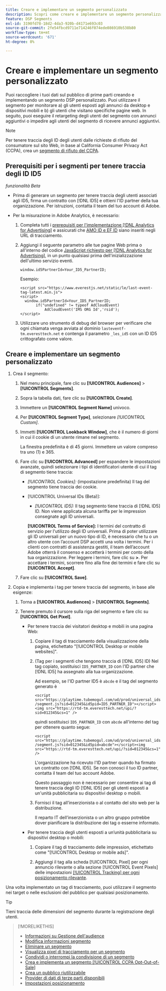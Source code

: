 ```yaml
---
title: Creare e implementare un segmento personalizzato
description: Scopri come creare e implementare un segmento personalizzato per tenere traccia degli utenti esposti agli annunci o degli utenti che visitano le tue pagine web.
feature: DSP Segments
exl-id: 3190fd78-18d2-4da3-920b-d4171e693c03
source-git-commit: 2fe54fbcd9711e714246f074ede086910b538b80
workflow-type: tm+mt
source-wordcount: '671'
ht-degree: 0%

---
```


# Creare e implementare un segmento personalizzato

Puoi raccogliere i tuoi dati sul pubblico di prime parti creando e implementando un segmento DSP personalizzato. Puoi utilizzare il segmento per monitorare a) gli utenti esposti agli annunci da desktop e dispositivi mobili e b) gli utenti che visitano specifiche pagine web. In seguito, puoi eseguire il retargeting degli utenti del segmento con annunci aggiuntivi o impedire agli utenti del segmento di ricevere annunci aggiuntivi.

>[!NOTE]
>
>Per tenere traccia degli ID degli utenti dalle richieste di rifiuto del consumatore sul sito Web, in base al California Consumer Privacy Act (CCPA), crea un [segmento di rifiuto del CCPA](ccpa-opt-out-segment-create.md).

## Prerequisiti per i segmenti per tenere traccia degli ID ID5

*funzionalità Beta*

* Prima di generare un segmento per tenere traccia degli utenti associati agli ID5, firma un contratto con [!DNL ID5] e ottieni l&#39;ID partner della tua organizzazione. Per istruzioni, contatta il team del tuo account di Adobe.

* Per la misurazione in Adobe Analytics, è necessario:

   1. Completa tutti i [prerequisiti per l&#39;implementazione [!DNL Analytics for Advertising]](/help/integrations/analytics/prerequisites.md) e assicurati che [AMO ID e EF ID](/help/integrations/analytics/ids.md) siano inseriti negli URL di tracciamento.

   1. Aggiungi il seguente parametro alle tue pagine Web prima o all&#39;interno del codice [JavaScript richiesto per [!DNL Analytics for Advertising]](/help/integrations/analytics/javascript.md), in un punto qualsiasi prima dell&#39;inizializzazione dell&#39;ultimo servizio eventi.

      ```window.id5PartnerId=Your_ID5_PartnerID;```

      Esempio:

      ```
      <script src="https://www.everestjs.net/static/le/last-event-tag-latest.min.js">
      <script>
        window.id5PartnerId=Your_ID5_PartnerID;
             if("undefined" != typeof AdCloudEvent)
                 AdCloudEvent('IMS ORG Id','rsid');
      </script>
      ```

   1. Utilizzare uno strumento di debug del browser per verificare che ogni chiamata venga avviata al dominio `lasteventf-tm.everesttech.net` e contenga il parametro `_les_id5` con un ID ID5 crittografato come valore.

## Creare e implementare un segmento personalizzato

1. Crea il segmento:

   1. Nel menu principale, fare clic su **[!UICONTROL Audiences]** > **[!UICONTROL Segments]**.

   1. Sopra la tabella dati, fare clic su **[!UICONTROL Create]**.

   1. Immettere un **[!UICONTROL Segment Name]** univoco.

   1. Per **[!UICONTROL Segment Type]**, selezionare *[!UICONTROL Custom]*.

   1. Immetti **[!UICONTROL Lookback Window]**, che è il numero di giorni in cui il cookie di un utente rimane nel segmento.

      La finestra predefinita è di 45 giorni. Immettere un valore compreso tra uno (1) e 365.

   1. Fare clic su **[!UICONTROL Advanced]** per espandere le impostazioni avanzate, quindi selezionare i tipi di identificatori utente di cui il tag di segmento tiene traccia:

      * *[!UICONTROL Cookies]:* (impostazione predefinita) Il tag del segmento tiene traccia dei cookie.

      * [!UICONTROL Universal IDs (Beta)]:

         * *[!UICONTROL ID5]:* Il tag segmento tiene traccia di [!DNL ID5] ID. Non viene applicata alcuna tariffa per le impression consegnate agli ID universali.

        **[!UICONTROL Terms of Service]:** I termini del contratto di servizio per l&#39;utilizzo degli ID universali. Prima di poter utilizzare gli ID universali per un nuovo tipo di ID, è necessario che tu o un altro utente con l’account DSP accetti una volta i termini. Per i clienti con contratti di assistenza gestiti, il team dell’account Adobe otterrà il consenso e accetterà i termini per conto della tua organizzazione. Per leggere i termini, fare clic su **>**. Per accettare i termini, scorrere fino alla fine dei termini e fare clic su **[!UICONTROL Accept]**.

   1. Fare clic su **[!UICONTROL Save]**.

1. Copia e implementa i tag per tenere traccia del segmento, in base alle esigenze:

   1. Torna a **[!UICONTROL Audiences]** > **[!UICONTROL Segments]**.

   1. Tenere premuto il cursore sulla riga del segmento e fare clic su **[!UICONTROL Get Pixel]**.

      * Per tenere traccia dei visitatori desktop e mobili in una pagina Web:

         1. Copiare il tag di tracciamento della visualizzazione della pagina, etichettato &quot;[!UICONTROL Desktop or mobile websites]&quot;.

         1. (Tag per i segmenti che tengono traccia di [!DNL ID5] ID) Nel tag copiato, sostituisci `ID5_PARTNER_ID` con l&#39;ID partner che [!DNL ID5] ha assegnato alla tua organizzazione.

            Ad esempio, se l&#39;ID partner ID5 è `abcde` e il tag del segmento generato è

            ```<script src="https://playtime.tubemogul.com/ud/prod/universal_ids/segment.js?sid=012345&id5pid=ID5_PARTNER_ID"></script><img src="https://rtd-tm.everesttech.net/upi/?sid=012345&cs=1" />```

            quindi sostituisci `ID5_PARTNER_ID` con `abcde` all&#39;interno del tag per ottenere quanto segue:

            ```<script src="https://playtime.tubemogul.com/ud/prod/universal_ids/segment.js?sid=012345&id5pid=abcde"></script><img src="https://rtd-tm.everesttech.net/upi/?sid=012345&cs=1" />```

            L&#39;organizzazione ha ricevuto l&#39;ID partner quando ha firmato un contratto con [!DNL ID5]. Se non conosci il tuo ID partner, contatta il team del tuo account Adobe.

            Questo passaggio non è necessario per consentire ai tag di tenere traccia degli ID [!DNL ID5] per gli utenti esposti a un&#39;unità pubblicitaria su dispositivi desktop o mobili.

         1. Fornisci il tag all’inserzionista o al contatto del sito web per la distribuzione.

            Il reparto IT dell’inserzionista o un altro gruppo potrebbe dover pianificare la distribuzione dei tag o esserne informato.

      * Per tenere traccia degli utenti esposti a un’unità pubblicitaria su dispositivi desktop o mobili:

         1. Copiare il tag di tracciamento delle impression, etichettato come &quot;[!UICONTROL Desktop or mobile ads]&quot;.

         1. Aggiungi il tag alla scheda [!UICONTROL Pixel] per ogni annuncio rilevante o alla sezione [!UICONTROL Event Pixels] delle impostazioni [[!UICONTROL Tracking] per ogni posizionamento rilevante](/help/dsp/campaign-management/placements/placement-settings.md#placement-tracking).

Una volta implementato un tag di tracciamento, puoi utilizzare il segmento nei target o nelle esclusioni del pubblico per qualsiasi posizionamento.

>[!TIP]
>
>Tieni traccia delle dimensioni del segmento durante la registrazione degli utenti.

>[!MORELIKETHIS]
>
>* [Informazioni su Gestione dell&#39;audience](audience-about.md)
>* [Modifica informazioni segmento](segment-edit.md)
>* [Eliminare un segmento](segment-delete.md)
>* [Visualizza pixel di tracciamento per un segmento](segment-view-pixels.md)
>* [Condividi o interrompi la condivisione di un segmento](segment-share.md)
>* [Crea e implementa un segmento [!UICONTROL CCPA Opt-Out-of-Sale]](ccpa-opt-out-segment-create.md)
>* [Crea un pubblico riutilizzabile](reusable-audience-create.md)
>* [Provider di dati di terze parti disponibili](third-party-data-providers.md)
>* [Impostazioni posizionamento](/help/dsp/campaign-management/placements/placement-settings.md)
